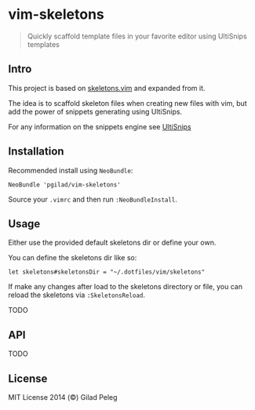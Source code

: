 # vim-skeletons

> Quickly scaffold template files in your favorite editor using UltiSnips templates

## Intro

This project is based on [skeletons.vim](https://github.com/tobyS/skeletons.vim) and expanded
from it.

The idea is to scaffold skeleton files when creating new files with vim, but add the power of
snippets generating using UltiSnips.

For any information on the snippets engine see [UltiSnips](https://github.com/SirVer/ultisnips)

## Installation

Recommended install using `NeoBundle`:

```vim
NeoBundle 'pgilad/vim-skeletons'
```

Source your `.vimrc` and then run `:NeoBundleInstall`.

## Usage

Either use the provided default skeletons dir or define your own.

You can define the skeletons dir like so:
```vim
let skeletons#skeletonsDir = "~/.dotfiles/vim/skeletons"
```

If make any changes after load to the skeletons directory or file,
you can reload the skeletons via `:SkeletonsReload`.

TODO

## API
TODO

## License

MIT License 2014 (©) Gilad Peleg
